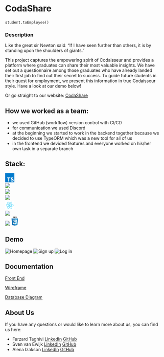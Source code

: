 # CodaShare

`student.toEmployee()`

### Description

Like the great sir Newton said: “If I have seen further than others, it is by standing upon the shoulders of giants.” 

This project captures the empowering spirit of Codaisseur and provides a platform where graduates can share their most valuable insights. We have set out a questionnaire among those graduates who have already landed their first job to find out their secret to success. To guide future students in their quest for employment, we present this information in true Codaisseur style. Have a look at our demo below!

Or go straight to our website:
[CodaShare](https://adoring-varahamihira-27939f.netlify.app/)

## How we worked as a team:

- we used GitHub (workflow) version control with CI/CD
- for communication we used Discord
- at the beginning we started to work in the backend together because we decided to use TypeORM which was a new tool for all of us
- in the frontend we devided features and everyone worked on his/her own task in a separate branch

## Stack:
<code><img height="30" src="https://raw.githubusercontent.com/github/explore/80688e429a7d4ef2fca1e82350fe8e3517d3494d/topics/typescript/typescript.png"> <img height="30" src="https://cdn.iconscout.com/icon/free/png-512/postgresql-11-1175122.png">  <img height="30" src="https://avatars2.githubusercontent.com/u/20165699?s=400&v=4"> <img height="30" src="https://codeandunicorns.com/wp-content/uploads/2017/11/node-express.png"> <img height="30" src="https://raw.githubusercontent.com/github/explore/80688e429a7d4ef2fca1e82350fe8e3517d3494d/topics/react/react.png">
<img height="30" src="https://symbols-electrical.getvecta.com/stencil_74/147_axios.1cfeb3fa9b.png"> <img height="30" src="https://img.icons8.com/color/452/bootstrap.png"><img height="30" src="https://raw.githubusercontent.com/github/explore/6c6508f34230f0ac0d49e847a326429eefbfc030/topics/css/css.png"></code>

## Demo
![Homepage](https://github.com/FarzadTaghavi/group-project-frontend/blob/development/assets/Screenshot_2020-10-30%20React%20App.png)
![Sign up](https://github.com/FarzadTaghavi/group-project-frontend/blob/development/assets/Screenshot_2020-10-30%20React%20App(2).png)
![Log in](https://github.com/FarzadTaghavi/group-project-frontend/blob/development/assets/Screenshot_2020-10-30%20React%20App(3).png)

## Documentation

[Front End](https://github.com/FarzadTaghavi/group-project-frontend)

[Wireframe](https://wireframepro.mockflow.com/view/Maec1906cc3d0caab0ce23ec3a2f4b3501603719012894#/page/4ce232b3670340d59edd37548be5ca47)

[Database Diagram](https://dbdiagram.io/d/5f93d86d3a78976d7b78f7f0)

## About Us

If you have any questions or would like to learn more about us, you can find us here:
 - Farzard Taghivi
 [LinkedIn](https://www.linkedin.com/in/farzadtaghavi/)
 [GitHub](https://github.com/FarzadTaghavi)
- Sven van Ewijk
 [LinkedIn](https://www.linkedin.com/in/sven-van-ewijk/)
 [GitHub](https://github.com/svenve-git)
 - Alena Izakson
 [LinkedIn](https://www.linkedin.com/in/alena-izakson/)
 [GitHub](https://github.com/AlenaAlyona)

